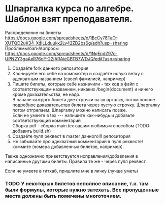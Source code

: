 # Шпаргалка курса по алгебре. Шаблон взят преподавателя.  

Распределение на билеты
https://docs.google.com/spreadsheets/d/1BcCy78TaO-XUTQD2uK34_XdILLduukk2Lv42ZB2bs6g/edit?usp=sharing  
Проблемы/баги/вопросы  
https://docs.google.com/spreadsheets/d/1NqEpdZ97o-UPN2Y3gaAeR76dY-22jARAieGBTB7WDJQ/edit?usp=sharing  
  

1) Создаёте fork данного репозитория  
2) Клонируете его себе на компьютер и создаёте новую ветку с адекватным названием (своей фамилией, например)  
3) Пишите билеты, которые себе назначили - tex код в файл с соответствующим названием, никаких /begin{document} и ничего кроме доказательства, не надо.    
В начале каждого билета две строчки на шпаргалку, потом полное подробное доказательство билета через пустую строчку. Шпаргалку потом отгрепаем. Шпаргалку можно написать позже.  
Если не умеете в tex --- напишите как-нибудь и добавьте соответствующий комментарий   
Сборка pdf - сборка main.tex вашим любимым способом (TODO: добавить build.sh)  
4) Создаёте пулл реквест в master данного!!! репозитория  
5) Не забывайте про адекватный комментарий в пулл реквесте/коммите (номера добавленных билетов, например).  

Также однозначно приветствуется исправления/добавления в написанные другими билеты. Правила те же - через пулл реквест.  

Если не умеете в гитхаб, пришлите мне в личку (лучше уметь)  

### TODO У некоторых билетов неполное описание, т.к. там были формулы, которые нужно затехать. Все пропущенные места должны быть помечены многоточием.
